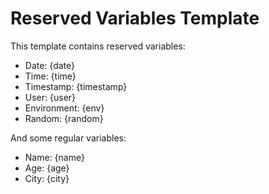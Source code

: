 # Reserved Variables Template

This template contains reserved variables:

- Date: {date}
- Time: {time}
- Timestamp: {timestamp}
- User: {user}
- Environment: {env}
- Random: {random}

And some regular variables:

- Name: {name}
- Age: {age}
- City: {city}
